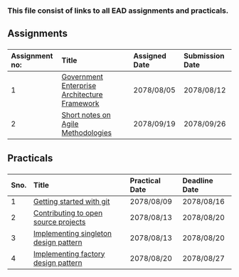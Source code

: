 ### This file consist of links to all EAD assignments and practicals.

## Assignments

###

| Assignment no: | Title                                                                                                                                | Assigned Date | Submission Date |
| :------------- | :----------------------------------------------------------------------------------------------------------------------------------- | :------------ | :-------------- |
| 1              | [Government Enterprise Architecture Framework](https://github.com/EAD-GCES/BishalDevkota-EAD/tree/master/Assignment/AssignmentI.pdf) | 2078/08/05    | 2078/08/12      |
| 2              | [Short notes on Agile Methodologies](https://github.com/EAD-GCES/BishalDevkota-EAD/tree/master/Assignment/AssignmentII.pdf)           | 2078/09/19    | 2078/09/26      |

###

###

## Practicals

###

| Sno. | Title                                                                                                            | Practical Date | Deadline Date |
| :--- | :--------------------------------------------------------------------------------------------------------------- | :------------- | :------------ |
| 1    | [Getting started with git](https://github.com/EAD-GCES/BishalDevkota-EAD/tree/master/Pratical/Lab1)              | 2078/08/09     | 2078/08/16    |
| 2    | [Contributing to open source projects](https://github.com/EAD-GCES/BishalDevkota-EAD/tree/master/Pratical/Lab2)  | 2078/08/13     | 2078/08/20    |
| 3    | [Implementing singleton design pattern](https://github.com/EAD-GCES/BishalDevkota-EAD/tree/master/Pratical/Lab3) | 2078/08/13     | 2078/08/20    |
| 4    | [Implementing factory design pattern](https://github.com/EAD-GCES/BishalDevkota-EAD/tree/master/Pratical/Lab4)   | 2078/08/20     | 2078/08/27    |
